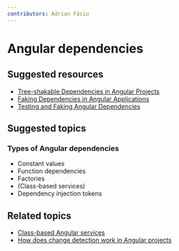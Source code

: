 ```yaml
---
contributors: Adrian Fâciu
---
```


# Angular dependencies

## Suggested resources

- [Tree-shakable Dependencies in Angular Projects](https://blog.angularindepth.com/tree-shakable-dependencies-in-angular-projects-5aaa7012b9e7)
- [Faking Dependencies in Angular Applications](https://blog.angularindepth.com/faking-dependencies-in-angular-applications-3fc501d70c2e)
- [Testing and Faking Angular Dependencies](https://blog.angularindepth.com/testing-and-faking-angular-dependencies-886495057121)

## Suggested topics

### Types of Angular dependencies

- Constant values
- Function dependencies
- Factories
- (Class-based services)
- Dependency injection tokens

## Related topics

- [Class-based Angular services](./class-based-angular-services)
- [How does change detection work in Angular projects](./how-does-change-detection-work-in-angular-projects)
